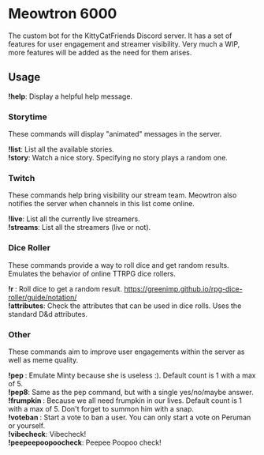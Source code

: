 # Meowtron 6000

The custom bot for the KittyCatFriends Discord server. It has a set of features for user engagement and streamer visibility. Very much a WIP, more features will be added as the need for them arises.

## Usage

**!help**: Display a helpful help message.  

### Storytime
These commands will display "animated" messages in the server.

**!list**: List all the available stories.  
**!story**: Watch a nice story. Specifying no story plays a random one.  

### Twitch
These commands help bring visibility our stream team. Meowtron also notifies the server when channels in this list come online.

**!live**: List all the currently live streamers.  
**!streams**: List all the streamers (live or not).

### Dice Roller  
These commands provide a way to roll dice and get random results. Emulates the behavior of online TTRPG dice rollers.  

**!r <rollSyntax>**: Roll dice to get a random result. https://greenimp.github.io/rpg-dice-roller/guide/notation/  
**!attributes**: Check the attributes that can be used in dice rolls. Uses the standard D&d attributes.  

### Other
These commands aim to improve user engagements within the server as well as meme quality.

**!pep <count>**: Emulate Minty because she is useless :). Default count is 1 with a max of 5.  
**!pep8**: Same as the pep command, but with a single yes/no/maybe answer.  
**!frumpkin <count>**: Because we all need frumpkin in our lives. Default count is 1 with a max of 5. Don't forget to summon him with a snap.  
**!voteban <user>**: Start a vote to ban a user. You can only start a vote on Peruman or yourself.  
**!vibecheck**: Vibecheck!  
**!peepeepoopoocheck**: Peepee Poopoo check!
